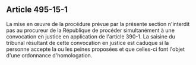 Article 495-15-1
----
La mise en œuvre de la procédure prévue par la présente section n'interdit pas
au procureur de la République de procéder simultanément à une convocation en
justice en application de l'article 390-1. La saisine du tribunal résultant de
cette convocation en justice est caduque si la personne accepte la ou les peines
proposées et que celles-ci font l'objet d'une ordonnance d'homologation.
